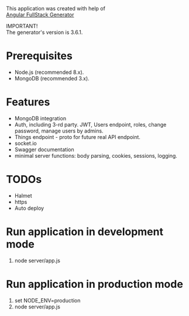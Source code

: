 ﻿This application was created with help of  
[Angular FullStack Generator](https://github.com/angular-fullstack/generator-angular-fullstack)  

IMPORTANT!  
The generator's version is 3.6.1.  


# Prerequisites

  * Node.js (recommended 8.x).
  * MongoDB (recommended 3.x).


# Features

  * MongoDB integration
  * Auth, including 3-rd party. JWT, Users endpoint, roles,
  change password, manage users by admins.
  * Things endpoint - proto for future real API endpoint.
  * socket.io
  * Swagger documentation
  * minimal server functions: body parsing, cookies, sessions, logging.


# TODOs

  * Halmet
  * https
  * Auto deploy


# Run application in development mode

  1. node server/app.js
 

# Run application in production mode

  1. set NODE_ENV=production
  2. node server/app.js
